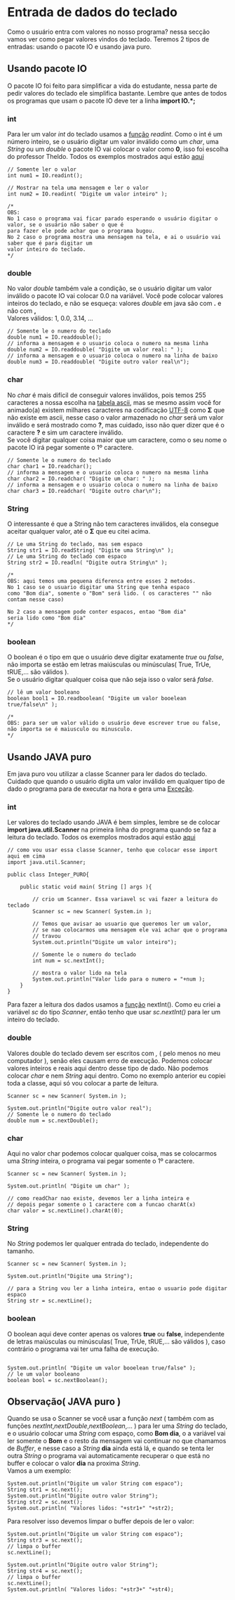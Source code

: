 # Entrada de dados do teclado

Como o usuário entra com valores no nosso programa? nessa secção vamos ver como pegar valores vindos do teclado. Teremos 2 tipos de entradas: usando o pacote IO e usando java puro.

## Usando pacote IO
O pacote IO foi feito para simplificar a vida do estudante, nessa parte de pedir valores do teclado ele simplifica bastante. Lembre que antes de todos os programas que usam o pacote IO deve ter a linha **import IO.*;**

### int
Para ler um valor *int* do teclado usamos a [função](https://github.com/AlexandreVelloso/Introducao_JAVA/tree/master/Metodos%20e%20funcoes) *readint*. Como o int é um número inteiro, se o usuário digitar um valor inválido como um *char*, uma *String* ou um *double* o pacote IO vai colocar o valor como **0**, isso foi escolha do professor Theldo. Todos os exemplos mostrados aqui estão [aqui](https://github.com/AlexandreVelloso/Introducao_JAVA/tree/master/Entrada%20de%20dados/Codigo)
```
// Somente ler o valor
int num1 = IO.readint();

// Mostrar na tela uma mensagem e ler o valor
int num2 = IO.readint( "Digite um valor inteiro" );

/*
OBS:
No 1 caso o programa vai ficar parado esperando o usuário digitar o valor, se o usuário não saber o que é
para fazer ele pode achar que o programa bugou.
No 2 caso o programa mostra uma mensagem na tela, e ai o usuário vai saber que é para digitar um
valor inteiro do teclado.
*/
```

### double

No valor *double* também vale a condição, se o usuário digitar um valor inválido o pacote IO vai colocar 0.0 na variável. Você pode colocar valores inteiros do teclado, e não se esqueça: valores *double* em java são com **.** e não com **,** <br />
Valores válidos: 1, 0.0, 3.14, ...

```
// Somente le o numero do teclado
double num1 = IO.readdouble();
// informa a mensagem e o usuario coloca o numero na mesma linha
double num2 = IO.readdouble( "Digite um valor real: " );
// informa a mensagem e o usuario coloca o numero na linha de baixo
double num3 = IO.readdouble( "Digite outro valor real\n");
```

### char
No *char* é mais difícil de conseguir valores inválidos, pois temos 255 caracteres a nossa escolha na [tabela ascii](http://www.ricardoarrigoni.com.br/tabela-ascii-completa/), mas se mesmo assim você for animado(a) existem milhares caracteres na codificação [UTF-8](http://www.utf8-chartable.de/unicode-utf8-table.pl?number=1024&utf8=dec) como **Σ** que não existe em ascii, nesse caso o valor armazenado no *char* será um valor inválido e será mostrado como **?**, mas cuidado, isso não quer dizer que é o caractere **?** e sim um caractere inválido.<br />
Se você digitar qualquer coisa maior que um caractere, como o seu nome o pacote IO irá pegar somente o 1º caractere.

```
// Somente le o numero do teclado
char char1 = IO.readchar();
// informa a mensagem e o usuario coloca o numero na mesma linha
char char2 = IO.readchar( "Digite um char: " );
// informa a mensagem e o usuario coloca o numero na linha de baixo
char char3 = IO.readchar( "Digite outro char\n");
```

### String

O interessante é que a String não tem caracteres inválidos, ela consegue aceitar qualquer valor, até o **Σ** que eu citei acima.

```
// Le uma String do teclado, mas sem espaco
String str1 = IO.readString( "Digite uma String\n" );
// Le uma String do teclado com espaco
String str2 = IO.readln( "Digite outra String\n" );

/*
OBS: aqui temos uma pequena diferenca entre esses 2 metodos.
No 1 caso se o usuario digitar uma String que tenha espaco
como "Bom dia", somente o "Bom" será lido. ( os caracteres "" não contam nesse caso)

No 2 caso a mensagem pode conter espacos, entao "Bom dia"
seria lido como "Bom dia"
*/
```

### boolean

O boolean é o tipo em que o usuário deve digitar exatamente *true* ou *false*, não importa se estão em letras maiúsculas ou minúsculas( True, TrUe, tRUE,... são válidos ).<br />
Se o usuário digitar qualquer coisa que não seja isso o valor será *false*.

```
// lê um valor booleano
boolean bool1 = IO.readboolean( "Digite um valor booelean true/false\n" );

/*
OBS: para ser um valor válido o usuário deve escrever true ou false,
não importa se é maiusculo ou minusculo.
*/
```

## Usando JAVA puro

Em java puro vou utilizar a classe Scanner para ler dados do teclado.<br />
Cuidado que quando o usuário digita um valor inválido em qualquer tipo de dado o programa para de executar na hora e gera uma [Exceção](https://github.com/AlexandreVelloso/Introducao_JAVA/tree/master/Tratamento%20de%20excecoes).

### int
Ler valores do teclado usando JAVA é bem simples, lembre se de colocar **import java.util.Scanner** na primeira linha do programa quando se faz a leitura do teclado. Todos os exemplos mostrados aqui estão [aqui](https://github.com/AlexandreVelloso/Introducao_JAVA/tree/master/Entrada%20de%20dados/Codigo)

```
// como vou usar essa classe Scanner, tenho que colocar esse import aqui em cima
import java.util.Scanner;

public class Integer_PURO{

    public static void main( String [] args ){

        // crio um Scanner. Essa variavel sc vai fazer a leitura do teclado
        Scanner sc = new Scanner( System.in );

        // Temos que avisar ao usuario que queremos ler um valor,
        // se nao colocarmos uma mensagem ele vai achar que o programa
        // travou
        System.out.println("Digite um valor inteiro");

        // Somente le o numero do teclado
        int num = sc.nextInt();

        // mostra o valor lido na tela
        System.out.println("Valor lido para o numero = "+num );
    }
}
```

Para fazer a leitura dos dados usamos a [função](https://github.com/AlexandreVelloso/Introducao_JAVA/tree/master/Metodos%20e%20funcoes) nextInt(). Como eu criei a variável *sc* do tipo *Scanner*, então tenho que usar *sc.nextInt()* para ler um inteiro do teclado.

### double
Valores double do teclado devem ser escritos com *,* ( pelo menos no meu computador ), senão eles causam erro de execução. Podemos colocar valores inteiros e reais aqui dentro desse tipo de dado. Não podemos colocar *char* e nem *String* aqui dentro. Como no exemplo anterior eu copiei toda a classe, aqui só vou colocar a parte de leitura.

```
Scanner sc = new Scanner( System.in );

System.out.println("Digite outro valor real");
// Somente le o numero do teclado
double num = sc.nextDouble();
```

### char
Aqui no valor char podemos colocar qualquer coisa, mas se colocarmos uma *String* inteira, o programa vai pegar somente o 1º caractere.

```
Scanner sc = new Scanner( System.in );

System.out.println( "Digite um char" );

// como readChar nao existe, devemos ler a linha inteira e
// depois pegar somente o 1 caractere com a funcao charAt(x)
char valor = sc.nextLine().charAt(0);
```

### String
No *String* podemos ler qualquer entrada do teclado, independente do tamanho.

```
Scanner sc = new Scanner( System.in );

System.out.println("Digite uma String");

// para a String vou ler a linha inteira, entao o usuario pode digitar espaco
String str = sc.nextLine();
```

### boolean
O boolean aqui deve conter apenas os valores **true** ou **false**, independente de letras maiúsculas ou minúsculas( True, TrUe, tRUE,... são válidos ), caso contrário o programa vai ter uma falha de execução.

```Scanner sc = new Scanner( System.in );

System.out.println( "Digite um valor booelean true/false" );
// le um valor booleano
boolean bool = sc.nextBoolean();
```

## Observação( JAVA puro )

Quando se usa o Scanner se você usar a função *next* ( também com as funções *nextInt*,*nextDouble*,*nextBoolean*,... ) para ler uma *String* do teclado, e o usuário colocar uma *String* com espaço, como **Bom dia**, o a variável vai ler somente o **Bom** e o resto da mensagem vai continuar no que chamamos de *Buffer*, e nesse caso a *String* **dia** ainda está lá, e quando se tenta ler outra *String* o programa vai automaticamente recuperar o que está no buffer e colocar o valor **dia** na proxima *String*.<br />
Vamos a um exemplo:

```
System.out.println("Digite um valor String com espaco");
String str1 = sc.next();
System.out.println("Digite outro valor String");
String str2 = sc.next();
System.out.println( "Valores lidos: "+str1+" "+str2);
```

Para resolver isso devemos limpar o buffer depois de ler o valor:

```
System.out.println("Digite um valor String com espaco");
String str3 = sc.next();
// limpa o buffer
sc.nextLine();

System.out.println("Digite outro valor String");
String str4 = sc.next();
// limpa o buffer
sc.nextLine();
System.out.println( "Valores lidos: "+str3+" "+str4);
```
